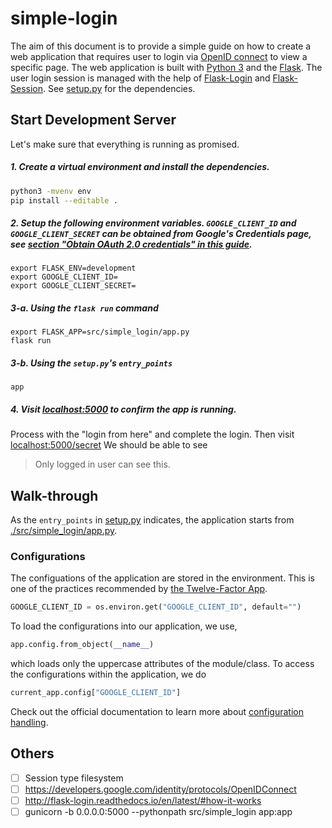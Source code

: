 # simple-login

The aim of this document is to provide a simple guide on
how to create a web application that requires user to login
via [OpenID connect](http://openid.net/connect/) to view a specific page.
The web application is built with [Python 3](https://www.python.org/)
and the [Flask](http://flask.pocoo.org/).
The user login session is managed with the help of
[Flask-Login](http://flask-login.readthedocs.io/en/latest/) and
[Flask-Session](https://pythonhosted.org/Flask-Session/).
See [setup.py](./setup.py) for the dependencies.

## Start Development Server

Let's make sure that everything is running as promised.

##### 1. Create a virtual environment and install the dependencies.
```sh
python3 -mvenv env
pip install --editable .
```

##### 2. Setup the following environment variables. `GOOGLE_CLIENT_ID` and `GOOGLE_CLIENT_SECRET` can be obtained from Google's Credentials page, see [section "Obtain OAuth 2.0 credentials" in this guide](https://developers.google.com/identity/protocols/OpenIDConnect#getcredentials).

```
export FLASK_ENV=development
export GOOGLE_CLIENT_ID=
export GOOGLE_CLIENT_SECRET=
```

##### 3-a. Using the `flask run` command
```
export FLASK_APP=src/simple_login/app.py
flask run
```

##### 3-b. Using the `setup.py`'s `entry_points`
```
app
```

##### 4. Visit [localhost:5000](http://localhost:5000) to confirm the app is running.
Process with the "login from here" and complete the login.
Then visit [localhost:5000/secret](http://localhost:5000/secret)
We should be able to see
> Only logged in user can see this.

## Walk-through

As the `entry_points` in [setup.py](./setup.py) indicates, the application
starts from [./src/simple_login/app.py](./src/simple_login/app.py).

### Configurations

The configuations of the application are stored in the environment.
This is one of the practices recommended by
[the Twelve-Factor App](https://12factor.net/config).

```python
GOOGLE_CLIENT_ID = os.environ.get("GOOGLE_CLIENT_ID", default="")
```

To load the configurations into our application, we use,
```python
app.config.from_object(__name__)
```
which loads only the uppercase attributes of the module/class.
To access the configurations within the application, we do
```python
current_app.config["GOOGLE_CLIENT_ID"]
```
Check out the official documentation to learn more about
[configuration handling](http://flask.pocoo.org/docs/1.0/config/).

## Others

- [ ] Session type filesystem
- [ ] https://developers.google.com/identity/protocols/OpenIDConnect
- [ ] http://flask-login.readthedocs.io/en/latest/#how-it-works
- [ ] gunicorn -b 0.0.0.0:5000 --pythonpath src/simple_login  app:app
